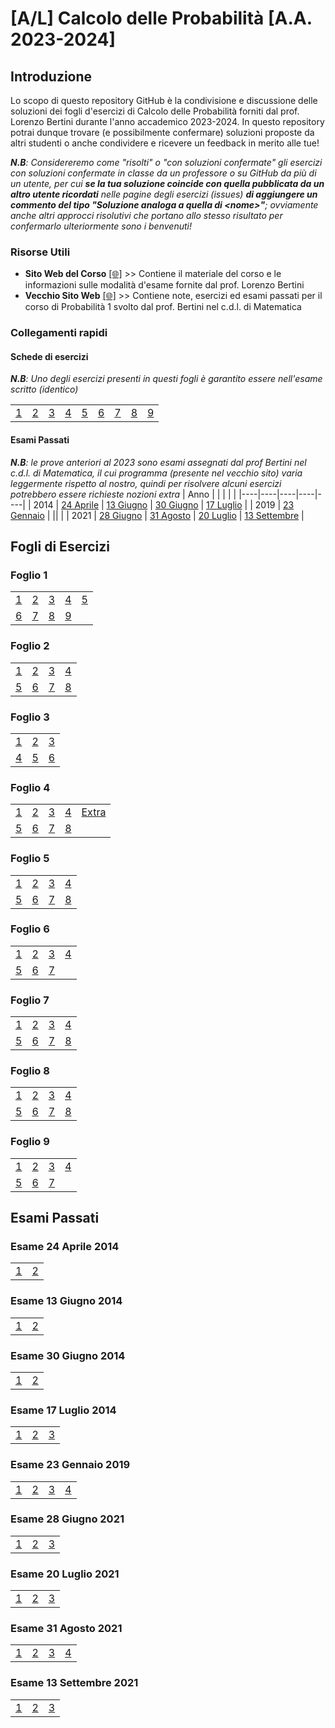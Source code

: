 # [A/L] Calcolo delle Probabilità [A.A. 2023-2024]

## Introduzione

Lo scopo di questo repository GitHub è la condivisione e discussione delle soluzioni dei fogli d'esercizi di Calcolo delle Probabilità forniti dal prof. Lorenzo Bertini durante l'anno accademico 2023-2024. In questo repository potrai dunque trovare (e possibilmente confermare) soluzioni proposte da altri studenti o anche condividere e ricevere un feedback in merito alle tue!

_**N.B**: Considereremo come "risolti" o "con soluzioni confermate" gli esercizi con soluzioni confermate in classe da un professore o su GitHub da più di un utente, per cui **se la tua soluzione coincide con quella pubblicata da un altro utente ricordati** nelle pagine degli esercizi (issues) **di aggiungere un commento del tipo "Soluzione analoga a quella di \<nome\>"**; ovviamente anche altri approcci risolutivi che portano allo stesso risultato per confermarlo ulteriormente sono i benvenuti!_

### Risorse Utili
- **Sito Web del Corso** [[🌐]](https://www1.mat.uniroma1.it/people/bertini/ama/didattica/informatica/) >> Contiene il materiale del corso e le informazioni sulle modalità d'esame fornite dal prof. Lorenzo Bertini
- **Vecchio Sito Web** [[🌐]](https://www1.mat.uniroma1.it/people/bertini/ama/didattica/probab1/) >> Contiene note, esercizi ed esami passati per il corso di Probabilità 1 svolto dal prof. Bertini nel c.d.l. di Matematica

### Collegamenti rapidi

#### Schede di esercizi
_**N.B**: Uno degli esercizi presenti in questi fogli è garantito essere nell'esame scritto (identico)_

|    |    |    |    |    |    |    |    |    |  
|----|----|----|----|----|----|----|----|----|
| [1](#foglio-1) | [2](#foglio-2) | [3](#foglio-3) | [4](#foglio-4) | [5](#foglio-5) | [6](#foglio-6) | [7](#foglio-7) | [8](#foglio-8) | [9](#foglio-9) |
#### Esami Passati
_**N.B**: le prove anteriori al 2023 sono esami assegnati dal prof Bertini nel c.d.l. di Matematica, il cui programma (presente nel vecchio sito) varia leggermente rispetto al nostro, quindi per risolvere alcuni esercizi potrebbero essere richieste nozioni extra_
|  Anno  |    |    |    |    |
|----|----|----|----|----|
| 2014 | [24 Aprile](#esame-24-aprile-2014) | [13 Giugno](#esame-13-giugno-2014) | [30 Giugno](#esame-30-giugno-2014) | [17 Luglio](#esame-17-luglio-2014) |
| 2019 | [23 Gennaio](#esame-23-gennaio-2019) | || |
| 2021 | [28 Giugno](#esame-28-giugno-2021) | [31 Agosto](#esame-31-agosto-2021) | [20 Luglio](#esame-20-luglio-2021) | [13 Settembre](#esame-13-settembre-2021) |

## Fogli di Esercizi

### Foglio 1
|    |    |    |    |    |
|----|----|----|----|----|
| [1](../../issues/01)  | [2](../../issues/02)  | [3](../../issues/03)  | [4](../../issues/04)  | [5](../../issues/05) |
| [6](../../issues/06)  | [7](../../issues/07)  | [8](../../issues/08)  | [9](../../issues/09)  |  |

### Foglio 2
|    |    |    |    |
|----|----|----|----|
| [1](../../issues/10)  | [2](../../issues/11)  | [3](../../issues/12)  | [4](../../issues/13)  |
| [5](../../issues/14)  | [6](../../issues/15)  | [7](../../issues/16)  | [8](../../issues/17)  |  

### Foglio 3
|    |    |    |
|----|----|----|
| [1](../../issues/18)  | [2](../../issues/19)  | [3](../../issues/20)  | 
| [4](../../issues/21)  | [5](../../issues/22)  | [6](../../issues/23)  | 

### Foglio 4
|    |    |    |    |    |
|----|----|----|----|----|
| [1](../../issues/24)  | [2](../../issues/25)  | [3](../../issues/26)  | [4](../../issues/27)  | [Extra](../../issues/32)|
| [5](../../issues/28)  | [6](../../issues/29)  | [7](../../issues/30)  | [8](../../issues/31)  |  |
### Foglio 5
|    |    |    |    |
|----|----|----|----|
| [1](../../issues/33)  | [2](../../issues/34)  | [3](../../issues/39)  | [4](../../issues/40)  |
| [5](../../issues/35)  | [6](../../issues/36)  | [7](../../issues/37)  | [8](../../issues/38)  | 
### Foglio 6
|    |    |    |    |
|----|----|----|----|
| [1](../../issues/41)  | [2](../../issues/42)  | [3](../../issues/43)  | [4](../../issues/44)  |
| [5](../../issues/45)  | [6](../../issues/46)  | [7](../../issues/47)  |  | 
### Foglio 7
|    |    |    |    |
|----|----|----|----|
| [1](../../issues/49)  | [2](../../issues/50)  | [3](../../issues/51)  | [4](../../issues/52)  |
| [5](../../issues/53)  | [6](../../issues/54)  | [7](../../issues/55)  | [8](../../issues/56)  | 
### Foglio 8
|    |    |    |    |
|----|----|----|----|
| [1](../../issues/80)  | [2](../../issues/81)  | [3](../../issues/82)  | [4](../../issues/83)  |
| [5](../../issues/84)  | [6](../../issues/85)  | [7](../../issues/86)  | [8](../../issues/87)  | 
### Foglio 9
|    |    |    |    |
|----|----|----|----|
| [1](../../issues/88)  | [2](../../issues/89)  | [3](../../issues/90)  | [4](../../issues/91)  |
| [5](../../issues/92)  | [6](../../issues/93)  | [7](../../issues/94)  |  | 
## Esami Passati
### Esame 24 Aprile 2014
|    |    |       
|----|----|
| [1](../../issues/78) | [2](../../issues/79)  | 
### Esame 13 Giugno 2014
|    |    |       
|----|----|
| [1](../../issues/76) | [2](../../issues/77)  | 
### Esame 30 Giugno 2014
|    |    |       
|----|----|
| [1](../../issues/74) | [2](../../issues/75)  | 
### Esame 17 Luglio 2014
|    |    |    |
|----|----|----|
| [1](../../issues/70) | [2](../../issues/71)  | [3](../../issues/72)  |

### Esame 23 Gennaio 2019
|    |    |    |    |
|----|----|----|----|
| [1](../../issues/95) | [2](../../issues/96)  | [3](../../issues/97)  | [4](../../issues/98)  |
### Esame 28 Giugno 2021
|    |    |    |    
|----|----|----|
| [1](../../issues/67) | [2](../../issues/68)  | [3](../../issues/69)  | 
### Esame 20 Luglio 2021
|    |    |    |    
|----|----|----|
| [1](../../issues/64) | [2](../../issues/65)  | [3](../../issues/66)  | 
### Esame 31 Agosto 2021
|    |    |    |    |
|----|----|----|----|
| [1](../../issues/57) | [2](../../issues/58)  | [3](../../issues/59)  | [4](../../issues/60)  |
### Esame 13 Settembre 2021
|    |    |    |    
|----|----|----|
| [1](../../issues/61) | [2](../../issues/62)  | [3](../../issues/63)  | 
